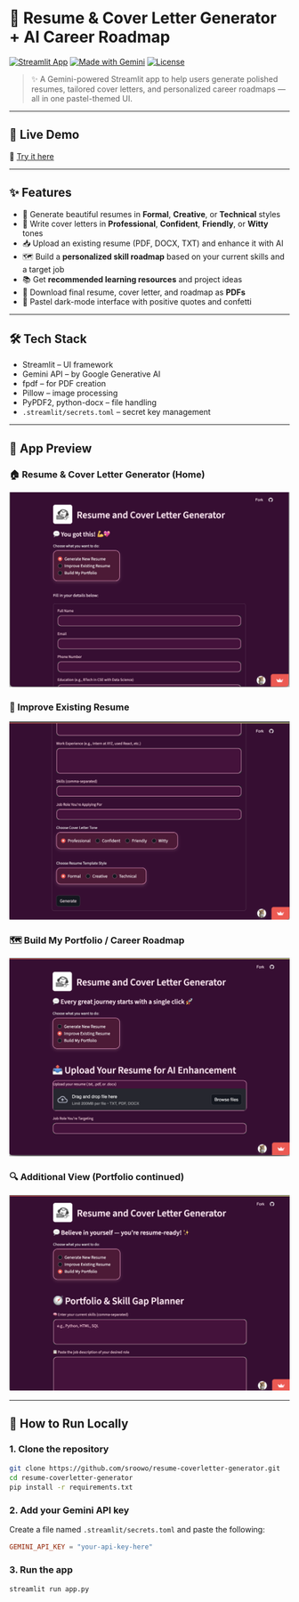 # 📄 Resume & Cover Letter Generator + AI Career Roadmap

[![Streamlit App](https://img.shields.io/badge/Streamlit-Live_App-ff4b4b?logo=streamlit&style=flat-square)](https://sroowo-resume-coverletter-generator.streamlit.app)
[![Made with Gemini](https://img.shields.io/badge/Made_with-Gemini_AI-blueviolet?logo=google&style=flat-square)](https://ai.google.dev)
[![License](https://img.shields.io/badge/license-MIT-lightgrey?style=flat-square)](LICENSE)

> ✨ A Gemini-powered Streamlit app to help users generate polished resumes, tailored cover letters, and personalized career roadmaps — all in one pastel-themed UI.

---

## 🚀 Live Demo

🔗 [Try it here](https://sroowo-resume-coverletter-generator.streamlit.app)

---

## ✨ Features

- 🎨 Generate beautiful resumes in **Formal**, **Creative**, or **Technical** styles  
- 💌 Write cover letters in **Professional**, **Confident**, **Friendly**, or **Witty** tones  
- 📥 Upload an existing resume (PDF, DOCX, TXT) and enhance it with AI  
- 🗺️ Build a **personalized skill roadmap** based on your current skills and a target job  
- 📚 Get **recommended learning resources** and project ideas  
- 📄 Download final resume, cover letter, and roadmap as **PDFs**  
- 🎉 Pastel dark-mode interface with positive quotes and confetti  

---

## 🛠️ Tech Stack

- Streamlit – UI framework  
- Gemini API – by Google Generative AI  
- fpdf – for PDF creation  
- Pillow – image processing  
- PyPDF2, python-docx – file handling  
- `.streamlit/secrets.toml` – secret key management  

---

## 📸 App Preview

### 🏠 Resume & Cover Letter Generator (Home)
![First Page](screenshots/firstpage.png)

### 📄 Improve Existing Resume
![Second Page](screenshots/firstpage2.png)

### 🗺️ Build My Portfolio / Career Roadmap
![Third Page](screenshots/secondpage.png)

### 🔍 Additional View (Portfolio continued)
![Additional View](screenshots/thirdpage.png)

---

## 📂 How to Run Locally

### 1. Clone the repository

```bash
git clone https://github.com/sroowo/resume-coverletter-generator.git
cd resume-coverletter-generator
pip install -r requirements.txt
```

### 2. Add your Gemini API key

Create a file named `.streamlit/secrets.toml` and paste the following:

```toml
GEMINI_API_KEY = "your-api-key-here"
```

### 3. Run the app

```bash
streamlit run app.py
```
